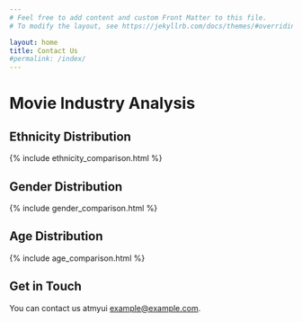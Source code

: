 ```yaml
---
# Feel free to add content and custom Front Matter to this file.
# To modify the layout, see https://jekyllrb.com/docs/themes/#overriding-theme-defaults

layout: home
title: Contact Us
#permalink: /index/
---
```


# Movie Industry Analysis

<div class="plot-section">
  <h2>Ethnicity Distribution</h2>
  {% include ethnicity_comparison.html %}
</div>

<div class="plot-section">
  <h2>Gender Distribution</h2>
  {% include gender_comparison.html %}
</div>

<div class="plot-section">
    <h2>Age Distribution</h2>
    {% include age_comparison.html %}
</div>

## Get in Touch
You can contact us atmyui [example@example.com](mailto:example@example.com).
